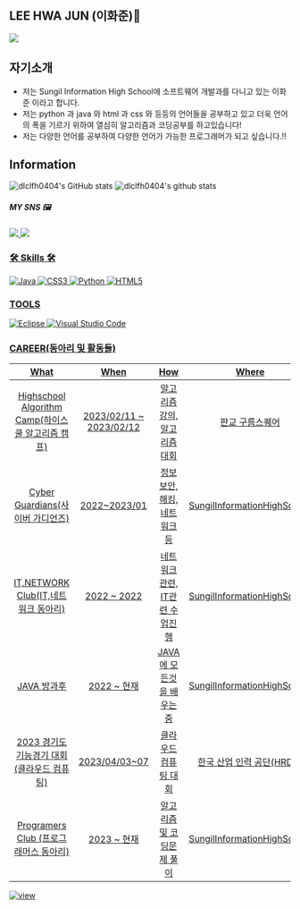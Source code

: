 <h2>LEE HWA JUN (이화준)🎐</h2>
<a href = "https://www.acmicpc.net/user/dlclfh">
    <img src = "http://mazassumnida.wtf/api/v2/generate_badge?boj=dlclfh">
</a>

## 자기소개
- 저는 Sungil Information High School에 소프트웨어 개발과를 다니고 있는 이화준 이라고 합니다.
- 저는 python 과 java 와 html 과 css 와 등등의 언어들을 공부하고 있고 더욱 언어의 폭을 기르기 위하여 열심히 알고리즘과 코딩공부를 하고있습니다!
- 저는 다양한 언어를 공부하여 다양한 언어가 가능한 프로그래머가 되고 싶습니다.!!

## Information
![dlclfh0404's GitHub stats](https://github-readme-stats.vercel.app/api?username=dlclfh0404&show_icons=true&theme=radical)
![dlclfh0404's github stats](https://github-readme-stats.vercel.app/api/top-langs/?username=dlclfh0404&show_icons=true&hide_border=true&title_color=004386&icon_color=004386&layout=compact)

##### MY SNS 🖼
<a href="https://www.instagram.com/dlclfh_/">
    <img src="https://img.shields.io/badge/Instagram-DD2A7B?style=flat-square&logo=Instagram&logoColor=white"/>
<a href="https://www.facebook.com/profile.php?id=100054518680488">
    <img src="https://img.shields.io/badge/Facebook-3B5998?style=flat-square&logo=Facebook&logoColor=white"/>
</div>
    
### 🛠 Skills 🛠
![Java](https://img.shields.io/badge/Java-FF160B.svg?&style=for-the-badge&logo=Java&logocolor=white)
![CSS3](https://img.shields.io/badge/CSS-0404B4.svg?&style=for-the-badge&logo=CSS3&logocolor=white)
![Python](https://img.shields.io/badge/Python-ECEFF1.svg?style=for-the-badge&logo=Python&logocolor=white)
![HTML5](https://img.shields.io/badge/HTML5-80CBC4.svg?&style=for-the-badge&logo=HTML5&logocolor=white)
  
### TOOLS
![Eclipse](https://img.shields.io/badge/Eclipse-2C2255.svg?&style=for-the-badge&logo=Eclipse&logocolor=white)
![Visual Studio Code](https://img.shields.io/badge/Visual%20Studio%20Code-007396.svg?&style=for-the-badge&logo=Visual%20Studio%20Code&logocolor=white)

### CAREER(동아리 및 활동들)
| What | When | How | Where |
|:--------:|:--------:|:--------:|:--------:|
|Highschool Algorithm Camp(하이스쿨 알고리즘 캠프)| 2023/02/11 ~ 2023/02/12|  알고리즘 강의, 알고리즘 대회| 판교 구름스퀘어|
|Cyber Guardians(사이버 가디언즈)| 2022~2023/01| 정보보안, 해킹, 네트워크등| SungilInformationHighSchool|
|IT,NETWORK Club(IT,네트워크 동아리)| 2022 ~ 2022| 네트워크 관련, IT관련 수업진행| SungilInformationHighSchool|
|JAVA 방과후| 2022 ~ 현재 | JAVA에 모든것을 배우는중 | SungilInformationHighSchool|
|2023 경기도 기능경기 대회 (클라우드 컴퓨팅)| 2023/04/03~07| 클라우드 컴퓨팅 대회| 한국 산업 인력 공단(HRDK)|
|Programers Club (프로그래머스 동아리)| 2023 ~ 현재 | 알고리즘 및 코딩문제 풀이| SungilInformationHighSchool|

![view](https://hits.seeyoufarm.com/api/count/incr/badge.svg?url=https%3A%2F%2Fgithub.com%2Fdlclfh0404-0908%2Fdlclfh0404-0908%2Fhit-counter&count_bg=%23000000&title_bg=%2300CFFF&icon=&icon_color=%23E7E7E7&title=View&edge_flat=false)
